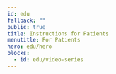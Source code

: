 ```yaml
---
id: edu
fallback: ""
public: true
title: Instructions for Patients
menutitle: For Patients
hero: edu/hero
blocks:
  - id: edu/video-series
---
```

